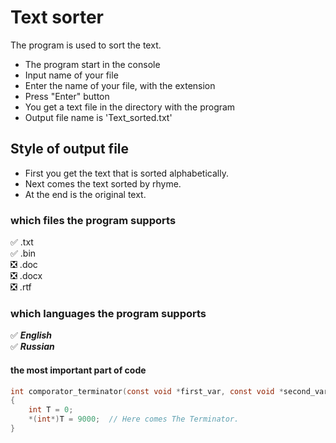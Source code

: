# Text sorter   
The program is used to sort the text.

- The program start in the console    
- Input name of your file     
- Enter the name of your file, with the extension    
- Press "Enter" button    
- You get a text file in the directory with the program
- Output file name is 'Text_sorted.txt'    


## Style of output file    
- First you get the text that is sorted alphabetically.    
- Next comes the text sorted by rhyme.
- At the end is the original text.

### which files the program supports
✅ .txt    
✅ .bin    
:negative_squared_cross_mark: .doc    
:negative_squared_cross_mark: .docx   
:negative_squared_cross_mark: .rtf    

### which languages the program supports    
✅ ___English___    
✅ ___Russian___     
    
#### the most important part of code    
```C
int comporator_terminator(const void *first_var, const void *second_var)
{
    int T = 0;
    *(int*)T = 9000;  // Here comes The Terminator.
}
```
